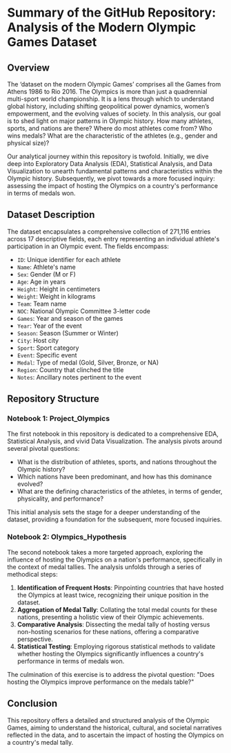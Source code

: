 # Summary of the GitHub Repository: Analysis of the Modern Olympic Games Dataset

## Overview
The ‘dataset on the modern Olympic Games’ comprises all the Games from Athens
1986 to Rio 2016. The Olympics is more than just a quadrennial multi-sport
world championship. It is a lens through which to understand global history,
including shifting geopolitical power dynamics, women’s empowerment, and the
evolving values of society.
In this analysis, our goal is to shed light on major patterns in Olympic history.
How many athletes, sports, and nations are there? Where do most athletes
come from? Who wins medals? What are the characteristic of the athletes (e.g.,
gender and physical size)?


Our analytical journey within this repository is twofold. Initially, we dive deep into Exploratory Data Analysis (EDA), Statistical Analysis, and Data Visualization to unearth fundamental patterns and characteristics within the Olympic history. Subsequently, we pivot towards a more focused inquiry: assessing the impact of hosting the Olympics on a country's performance in terms of medals won.

## Dataset Description
The dataset encapsulates a comprehensive collection of 271,116 entries across 17 descriptive fields, each entry representing an individual athlete's participation in an Olympic event. The fields encompass:

- `ID`: Unique identifier for each athlete
- `Name`: Athlete's name
- `Sex`: Gender (M or F)
- `Age`: Age in years
- `Height`: Height in centimeters
- `Weight`: Weight in kilograms
- `Team`: Team name
- `NOC`: National Olympic Committee 3-letter code
- `Games`: Year and season of the games
- `Year`: Year of the event
- `Season`: Season (Summer or Winter)
- `City`: Host city
- `Sport`: Sport category
- `Event`: Specific event
- `Medal`: Type of medal (Gold, Silver, Bronze, or NA)
- `Region`: Country that clinched the title
- `Notes`: Ancillary notes pertinent to the event

## Repository Structure

### Notebook 1: Project_Olympics
The first notebook in this repository is dedicated to a comprehensive EDA, Statistical Analysis, and vivid Data Visualization. The analysis pivots around several pivotal questions:

- What is the distribution of athletes, sports, and nations throughout the Olympic history?
- Which nations have been predominant, and how has this dominance evolved?
- What are the defining characteristics of the athletes, in terms of gender, physicality, and performance?
  
This initial analysis sets the stage for a deeper understanding of the dataset, providing a foundation for the subsequent, more focused inquiries.

### Notebook 2: Olympics_Hypothesis
The second notebook takes a more targeted approach, exploring the influence of hosting the Olympics on a nation's performance, specifically in the context of medal tallies. The analysis unfolds through a series of methodical steps:

1. **Identification of Frequent Hosts**: Pinpointing countries that have hosted the Olympics at least twice, recognizing their unique position in the dataset.
2. **Aggregation of Medal Tally**: Collating the total medal counts for these nations, presenting a holistic view of their Olympic achievements.
3. **Comparative Analysis**: Dissecting the medal tally of hosting versus non-hosting scenarios for these nations, offering a comparative perspective.
4. **Statistical Testing**: Employing rigorous statistical methods to validate whether hosting the Olympics significantly influences a country's performance in terms of medals won.

The culmination of this exercise is to address the pivotal question: "Does hosting the Olympics improve performance on the medals table?"

## Conclusion
This repository offers a detailed and structured analysis of the Olympic Games, aiming to understand the historical, cultural, and societal narratives reflected in the data, and to ascertain the impact of hosting the Olympics on a country's medal tally.
